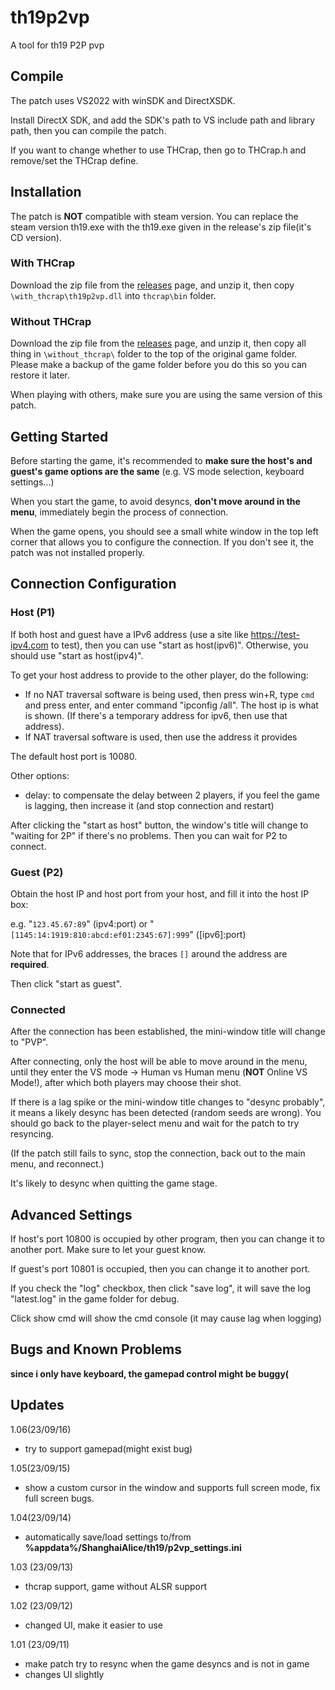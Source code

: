 # th19p2vp

A tool for th19 P2P pvp

## Compile

The patch uses VS2022 with winSDK and DirectXSDK. 

Install DirectX SDK, and add the SDK's path to VS include path and library path, then you can compile the patch.

If you want to change whether to use THCrap, then go to THCrap.h and remove/set the THCrap define.

## Installation

The patch is **NOT** compatible with steam version. You can replace the steam version th19.exe with the th19.exe given in the release's zip file(it's CD version).

### With THCrap

Download the zip file from the [releases](https://github.com/RUEEE/th19p2vp/releases) page, and unzip it, then copy  ```\with_thcrap\th19p2vp.dll``` into ```thcrap\bin``` folder.

### Without THCrap

Download the zip file from the [releases](https://github.com/RUEEE/th19p2vp/releases) page, and unzip it, then copy all thing in ```\without_thcrap\```  folder to the top of the original game folder. Please make a backup of the game folder before you do this so you can restore it later.

When playing with others, make sure you are using the same version of this patch.

## Getting Started

Before starting the game, it's recommended to **make sure the host's and guest's game options are the same** (e.g. VS mode selection, keyboard settings...)

When you start the game, to avoid desyncs, **don't move around in the menu**, immediately begin the process of connection.

When the game opens, you should see a small white window in the top left corner that allows you to configure the connection. If you don't see it, the patch was not installed properly.

## Connection Configuration

### Host (P1)
If both host and guest have a IPv6 address (use a site like https://test-ipv4.com to test), then you can use "start as host(ipv6)". Otherwise, you should use "start as host(ipv4)".
	
To get your host address to provide to the other player, do the following:

* If no NAT traversal software is being used, then press win+R, type `cmd` and press enter, and enter command "ipconfig /all".
  The host ip is what is shown. (If there's a temporary address for ipv6, then use that address).
* If NAT traversal software is used, then use the address it provides

The default host port is 10080.

Other options:

* delay: to compensate the delay between 2 players, if you feel the game is lagging, then increase it (and stop connection and restart)

After clicking the "start as host" button, the window's title will change to "waiting for 2P" if there's no problems. Then you can wait for P2 to connect.


### Guest (P2)
Obtain the host IP and host port from your host, and fill it into the host IP box:

e.g.   "```123.45.67:89```" (ipv4:port) or "```[1145:14:1919:810:abcd:ef01:2345:67]:999```" ([ipv6]:port)

Note that for IPv6 addresses, the braces `[]` around the address are **required**.

Then click "start as guest".


### Connected
After the connection has been established, the mini-window title will change to "PVP".

After connecting, only the host will be able to move around in the menu, until they enter
the VS mode -> Human vs Human menu (**NOT** Online VS Mode!), after which both players may
choose their shot.

If there is a lag spike or the mini-window title changes to "desync probably", it means a likely desync has been detected (random seeds are wrong).
You should go back to the player-select menu and wait for the patch to try resyncing.

(If the patch still fails to sync, stop the connection, back out to the main menu, and reconnect.)

It's likely to desync when quitting the game stage.

## Advanced Settings

If host's port 10800 is occupied by other program, then you can change it to another port. Make sure to let your guest know.

If guest's port 10801 is occupied, then you can change it to another port.

If you check the "log" checkbox, then click "save log", it will save the log "latest.log" in the game folder for debug.

Click show cmd will show the cmd console (it may cause lag when logging)


## Bugs and Known Problems

**since i only have keyboard, the gamepad control might be buggy(**

## Updates

1.06(23/09/16)

* try to support gamepad(might exist bug)

1.05(23/09/15)

* show a custom cursor in the window and supports full screen mode, fix full screen bugs.

1.04(23/09/14)

* automatically save/load settings to/from **%appdata%/ShanghaiAlice/th19/p2vp_settings.ini**

1.03 (23/09/13)

* thcrap support, game without ALSR support

1.02 (23/09/12)

* changed UI, make it easier to use

1.01 (23/09/11)

* make patch try to resync when the game desyncs and is not in game
* changes UI slightly